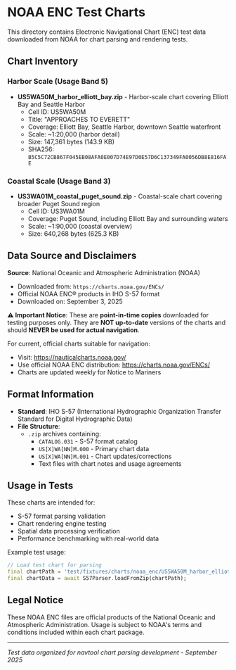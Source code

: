 # NOAA ENC Test Charts

This directory contains Electronic Navigational Chart (ENC) test data downloaded from NOAA for chart parsing and rendering tests.

## Chart Inventory

### Harbor Scale (Usage Band 5)
- **US5WA50M_harbor_elliott_bay.zip** - Harbor-scale chart covering Elliott Bay and Seattle Harbor
  - Cell ID: US5WA50M
  - Title: "APPROACHES TO EVERETT"
  - Coverage: Elliott Bay, Seattle Harbor, downtown Seattle waterfront
  - Scale: ~1:20,000 (harbor detail)
  - Size: 147,361 bytes (143.9 KB)
  - SHA256: `B5C5C72CB867F045EB08AFA0E007D74E97D0E57D6C137349FA0056DB8E816FAE`

### Coastal Scale (Usage Band 3)
- **US3WA01M_coastal_puget_sound.zip** - Coastal-scale chart covering broader Puget Sound region
  - Cell ID: US3WA01M
  - Coverage: Puget Sound, including Elliott Bay and surrounding waters
  - Scale: ~1:90,000 (coastal overview)
  - Size: 640,268 bytes (625.3 KB)

## Data Source and Disclaimers

**Source**: National Oceanic and Atmospheric Administration (NOAA)
- Downloaded from: `https://charts.noaa.gov/ENCs/`
- Official NOAA ENC® products in IHO S-57 format
- Downloaded on: September 3, 2025

**⚠️ Important Notice**: These are **point-in-time copies** downloaded for testing purposes only. They are **NOT up-to-date** versions of the charts and should **NEVER be used for actual navigation**.

For current, official charts suitable for navigation:
- Visit: https://nauticalcharts.noaa.gov/
- Use official NOAA ENC distribution: https://charts.noaa.gov/ENCs/
- Charts are updated weekly for Notice to Mariners

## Format Information

- **Standard**: IHO S-57 (International Hydrographic Organization Transfer Standard for Digital Hydrographic Data)
- **File Structure**: 
  - `.zip` archives containing:
    - `CATALOG.031` - S-57 format catalog
    - `US[X]WA[NN]M.000` - Primary chart data
    - `US[X]WA[NN]M.001` - Chart updates/corrections
    - Text files with chart notes and usage agreements

## Usage in Tests

These charts are intended for:
- S-57 format parsing validation
- Chart rendering engine testing
- Spatial data processing verification
- Performance benchmarking with real-world data

Example test usage:
```dart
// Load test chart for parsing
final chartPath = 'test/fixtures/charts/noaa_enc/US5WA50M_harbor_elliott_bay.zip';
final chartData = await S57Parser.loadFromZip(chartPath);
```

## Legal Notice

These NOAA ENC files are official products of the National Oceanic and Atmospheric Administration. Usage is subject to NOAA's terms and conditions included within each chart package.

---
*Test data organized for navtool chart parsing development - September 2025*